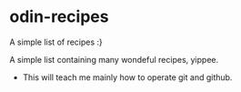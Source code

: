 # odin-recipes
A simple list of recipes :}

A simple list containing many wondeful recipes, yippee.

- This will teach me mainly how to operate git and github.
